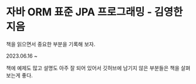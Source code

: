 # 자바 ORM 표준 JPA 프로그래밍 - 김영한 지음

책을 읽으면서 중요한 부분을 기록해 보자.

2023.06.16 ~


책에 예제도 많고 설명도 아주 잘 되어 있어서 깃허브에 남기지 않은 부분들은 책을 살펴보는게 좋다.
